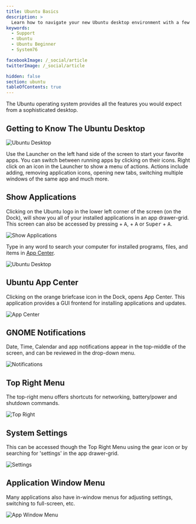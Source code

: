 ```yaml
---
title: Ubuntu Basics
description: >
  Learn how to navigate your new Ubuntu desktop environment with a few easy tips.
keywords:
  - Support
  - Ubuntu
  - Ubuntu Beginner
  - System76

facebookImage: /_social/article
twitterImage: /_social/article

hidden: false
section: ubuntu
tableOfContents: true
---
```


The Ubuntu operating system provides all the features you would expect from a sophisticated desktop.

## Getting to Know The Ubuntu Desktop

![Ubuntu Desktop](/images/ubuntu-basics/ubuntu-24.04-desktop.png)

Use the Launcher on the left hand side of the screen to start your favorite apps. You can switch between running apps by clicking on their icons. Right click on an icon in the Launcher to show a menu of actions. Actions include adding, removing application icons, opening new tabs, switching multiple windows of the same app and much more.

## Show Applications

Clicking on the Ubuntu logo in the lower left corner of the screen (on the Dock), will show you all of your installed applications in an app drawer-grid.
This screen can also be accessed by pressing <kbd><font-awesome-icon :icon="['fab', 'ubuntu']"></font-awesome-icon></kbd> + <kbd>A</kbd>, <kbd><font-awesome-icon :icon="['fab', 'pop-os']"></font-awesome-icon></kbd> + <kbd>A</kbd> or <kbd>Super</kbd> + <kbd>A</kbd>.

![Show Applications](/images/ubuntu-basics/ubuntu-24.04-applications.png)

Type in any word to search your computer for installed programs, files, and items in <u>App Center</u>.

![Ubuntu Desktop](/images/ubuntu-basics/ubuntu-24.04-search.png)

## Ubuntu App Center

Clicking on the orange briefcase icon in the Dock, opens App Center. This application provides a GUI frontend for installing applications and updates.

![App Center](/images/ubuntu-basics/ubuntu-24.04-app-center.png)

## GNOME Notifications

Date, Time, Calendar and app notifications appear in the top-middle of the screen, and can be reviewed in the drop-down menu.

![Notifications](/images/ubuntu-basics/ubuntu-24.04-notifications.png)

## Top Right Menu

The top-right menu offers shortcuts for networking, battery/power and shutdown commands.

![Top Right](/images/ubuntu-basics/ubuntu-24.04-top-right-menu.png)

## System Settings

This can be accessed though the Top Right Menu using the gear icon or by searching for 'settings' in the app drawer-grid.

![Settings](/images/ubuntu-basics/ubuntu-24.04-settings.png)

## Application Window Menu

Many applications also have in-window menus for adjusting settings, switching to full-screen, etc.

![App Window Menu](/images/ubuntu-basics/ubuntu-24.04-app-window-menu.png)
